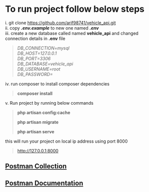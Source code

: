 # To run project follow below steps

i. git clone https://github.com/arif98741/vehicle_api.git <br>
ii. copy **_.env.example_** to new one named **_.env_** <br>
iii. create a new database called named **vehicle_api** and changed connection details in **.env** file

> _DB_CONNECTION=mysql <br>
DB_HOST=127.0.0.1 <br>
DB_PORT=3306 <br>
DB_DATABASE=vehicle_api <br>
DB_USERNAME=root <br>
DB_PASSWORD=_


iv. run composer to install composer dependencies <br>
    
> **composer install**

v. Run project by running below commands
> **php artisan config:cache**
> 
> **php artisan migrate**
> 
> **php artisan serve**

this will run your project on local ip address using port 8000
> http://127.0.0.1:8000

## [Postman Collection](https://raw.githubusercontent.com/arif98741/vehicle_api/german/Vehicle%20Api%20Postman%20collection.json)

## [Postman Documentation](https://documenter.getpostman.com/view/3992456/UVXojtBR)

